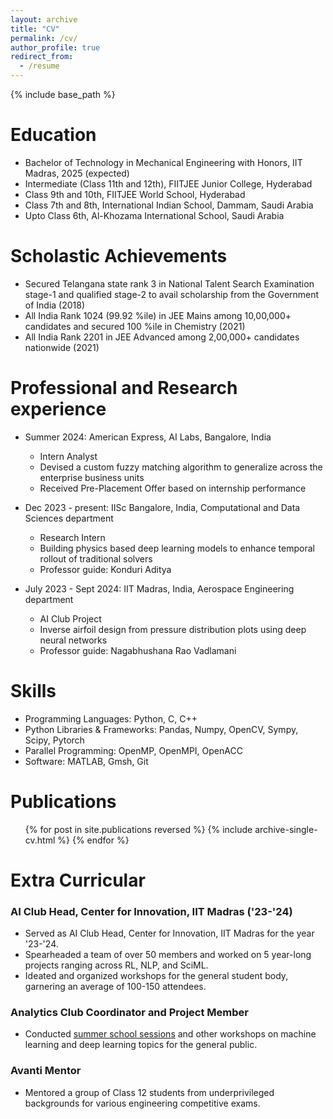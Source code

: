```yaml
---
layout: archive
title: "CV"
permalink: /cv/
author_profile: true
redirect_from:
  - /resume
---
```


{% include base_path %}

Education
======
* Bachelor of Technology in Mechanical Engineering with Honors, IIT Madras, 2025 (expected)
* Intermediate (Class 11th and 12th), FIITJEE Junior College, Hyderabad
* Class 9th and 10th, FIITJEE World School, Hyderabad
* Class 7th and 8th, International Indian School, Dammam, Saudi Arabia
* Upto Class 6th, Al-Khozama International School, Saudi Arabia

Scholastic Achievements
======
* Secured Telangana state rank 3 in National Talent Search Examination stage-1 and qualified stage-2 to avail scholarship from the Government of India (2018)
* All India Rank 1024 (99.92 %ile) in JEE Mains among 10,00,000+ candidates and secured 100 %ile in Chemistry (2021)
* All India Rank 2201 in JEE Advanced among 2,00,000+ candidates nationwide (2021)

Professional and Research experience
======
* Summer 2024: American Express, AI Labs, Bangalore, India
  * Intern Analyst
  * Devised a custom fuzzy matching algorithm to generalize across the enterprise business units
  * Received Pre-Placement Offer based on internship performance

* Dec 2023 - present: IISc Bangalore, India, Computational and Data Sciences department
  * Research Intern
  * Building physics based deep learning models to enhance temporal rollout of traditional solvers
  * Professor guide: Konduri Aditya
 
* July 2023 - Sept 2024: IIT Madras, India, Aerospace Engineering department
  * AI Club Project
  * Inverse airfoil design from pressure distribution plots using deep neural networks
  * Professor guide: Nagabhushana Rao Vadlamani
  
Skills
======
* Programming Languages: Python, C, C++
* Python Libraries & Frameworks: Pandas, Numpy, OpenCV, Sympy, Scipy, Pytorch
* Parallel Programming: OpenMP, OpenMPI, OpenACC
* Software: MATLAB, Gmsh, Git

Publications
======
  <ul>{% for post in site.publications reversed %}
    {% include archive-single-cv.html %}
  {% endfor %}</ul>

Extra Curricular
======

### AI Club Head, Center for Innovation, IIT Madras ('23-'24)
* Served as AI Club Head, Center for Innovation, IIT Madras for the year '23-'24.
* Spearheaded a team of over 50 members and worked on 5 year-long projects ranging across RL, NLP, and SciML.
* Ideated and organized workshops for the general student body, garnering an average of 100-150 attendees.

### Analytics Club Coordinator and Project Member
* Conducted [summer school sessions](https://www.youtube.com/watch?v=xoD65hPjAZQ&ab_channel=AnalyticsClubIITM) and other workshops on machine learning and deep learning topics for the general public.

### Avanti Mentor
* Mentored a group of Class 12 students from underprivileged backgrounds for various engineering competitive exams.
